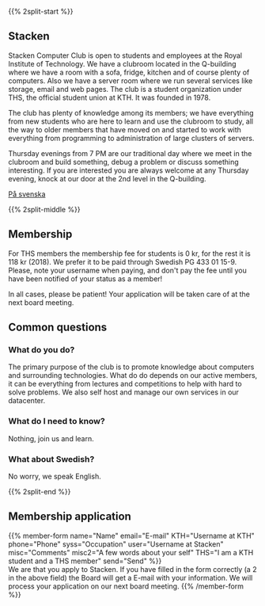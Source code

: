 <!-- 
.. title: Become a member
.. slug: member
.. description:
-->

{{% 2split-start %}}

## Stacken
Stacken Computer Club is open to students and employees at the Royal
Institute of Technology. We have a clubroom located in the
Q-building where we have a room with a sofa, fridge, kitchen and of course
plenty of computers. Also we have a server room where we run several
services like storage, email and web pages. The club is a student
organization under THS, the official student union at KTH. It was founded in 1978.

The club has plenty of knowledge among its members; we have everything from
new students who are here to learn and use the clubroom to study, all the
way to older members that have moved on and started to work with everything
from programming to administration of large clusters of servers.

Thursday evenings from 7 PM are our traditional day where we meet in the
clubroom and build something, debug a problem or discuss something
interesting. If you are interested you are always welcome at any Thursday
evening, knock at our door at the 2nd level in the Q-building.

[På svenska](/member/)

{{% 2split-middle %}}

## Membership

For THS members the membership fee for students is 0 kr, for the rest it is 118
kr (2018). We prefer it to be paid through Swedish PG 433 01 15-9. Please, note your
username when paying, and don't pay the fee until you have been notified of
your status as a member!

In all cases, please be patient! Your application will be taken care of at the
next board meeting.

## Common questions

### What do you do?
The primary purpose of the club is to promote knowledge about computers and
surrounding technologies. What do do depends on our active members, it can be
everything from lectures and competitions to help with hard to solve problems.
We also self host and manage our own services in our datacenter.

### What do I need to know?
Nothing, join us and learn.

### What about Swedish?
No worry, we speak English.

{{% 2split-end %}}

## Membership application

{{% member-form
name="Name"
email="E-mail"
KTH="Username at KTH"
phone="Phone"
syss="Occupation"
user="Username at Stacken"
misc="Comments"
misc2="A few words about your self"
THS="I am a KTH student and a THS member"
send="Send"
%}}
<br>
We are that you apply to Stacken. If you have filled in the form correctly
(a 2 in the above field) the Board will get a E-mail with your information.
We will process your application on our next board meeting.
{{% /member-form %}}
